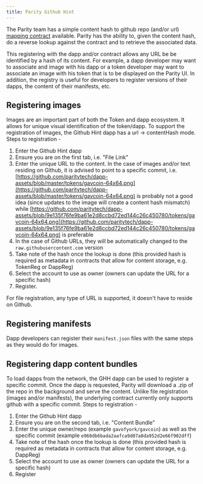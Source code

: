 ```yaml
---
title: Parity Github Hint
---
```


The Parity team has a simple content hash to github repo (and/or url) [mapping contract](https://github.com/paritytech/contracts/blob/master/GithubHint.sol) available. Parity has the ability to, given the content hash, do a reverse lookup against the contract and to retrieve the associated data.

This registering with the dapp and/or contract allows any URL be be identified by a hash of its content. For example, a dapp developer may want to associate and image with his dapp or a token developer may want to associate an image with his token that is to be displayed on the Parity UI. In addition, the registry is useful for developers to register versions of their dapps, the content of their manifests, etc.


## Registering images

Images are an important part of both the Token and dapp ecosystem. It allows for unique visual identification of the token/dapp. To support the registration of images, the Github Hint dapp has a url -> contentHash mode. Steps to registration -

1. Enter the Github Hint dapp
2. Ensure you are on the first tab, i.e. "File Link"
3. Enter the unique URL to the content. In the case of images and/or text residing on Github, it is advised to point to a specific commit, i.e. [https://github.com/paritytech/dapp-assets/blob/master/tokens/gavcoin-64x64.png](https://github.com/paritytech/dapp-assets/blob/master/tokens/gavcoin-64x64.png) is probably not a good idea (since updates to the image will create a content hash mismatch) while [https://github.com/paritytech/dapp-assets/blob/9e135f76fe9ba61e2d8ccbd72ed144c26c450780/tokens/gavcoin-64x64.png](https://github.com/paritytech/dapp-assets/blob/9e135f76fe9ba61e2d8ccbd72ed144c26c450780/tokens/gavcoin-64x64.png) is preferable
4. In the case of Github URLs, they will be automatically changed to the `raw.githubusercontent.com` version
5. Take note of the hash once the lookup is done (this provided hash is required as metadata in contracts that allow for content storage, e.g. TokenReg or DappReg)
6. Select the account to use as owner (owners can update the URL for a specific hash)
7. Register.

For file registration, any type of URL is supported, it doesn't have to reside on Github.

## Registering manifests

Dapp developers can register their `manifest.json` files with the same steps as they would do for images.


## Registering dapp content bundles

To load dapps from the network, the GHH dapp can be used to register a specific commit. Once the dapp is requested, Parity will download a .zip of the repo in the background and serve the content. Unlike file registration (images and/or manifests), the underlying contract currently only supports github with a specific commit. Steps to registration -

1. Enter the Github Hint dapp
2. Ensure you are on the second tab, i.e. "Content Bundle"
3. Enter the unique owner/repo (example `gavofyork/gavcoin`) as well as the specific commit (example `e960db6bada2aafca9d07a0da952d2e66f902dff`)
4. Take note of the hash once the lookup is done (this provided hash is required as metadata in contracts that allow for content storage, e.g. DappReg)
5. Select the account to use as owner (owners can update the URL for a specific hash)
6. Register
